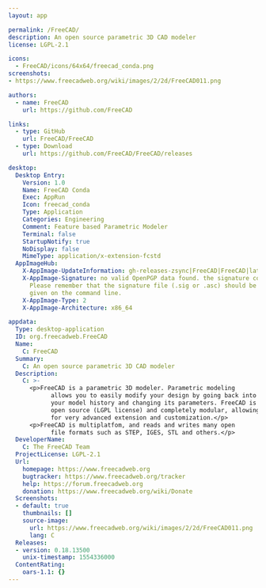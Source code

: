 ```yaml
---
layout: app

permalink: /FreeCAD/
description: An open source parametric 3D CAD modeler
license: LGPL-2.1

icons:
  - FreeCAD/icons/64x64/freecad_conda.png
screenshots:
- https://www.freecadweb.org/wiki/images/2/2d/FreeCAD011.png

authors:
  - name: FreeCAD
    url: https://github.com/FreeCAD

links:
  - type: GitHub
    url: FreeCAD/FreeCAD
  - type: Download
    url: https://github.com/FreeCAD/FreeCAD/releases

desktop:
  Desktop Entry:
    Version: 1.0
    Name: FreeCAD Conda
    Exec: AppRun
    Icon: freecad_conda
    Type: Application
    Categories: Engineering
    Comment: Feature based Parametric Modeler
    Terminal: false
    StartupNotify: true
    NoDisplay: false
    MimeType: application/x-extension-fcstd
  AppImageHub:
    X-AppImage-UpdateInformation: gh-releases-zsync|FreeCAD|FreeCAD|latest|FreeCAD*glibc2.12-x86_64.AppImage.zsync
    X-AppImage-Signature: no valid OpenPGP data found. the signature could not be verified.
      Please remember that the signature file (.sig or .asc) should be the first file
      given on the command line.
    X-AppImage-Type: 2
    X-AppImage-Architecture: x86_64

appdata:
  Type: desktop-application
  ID: org.freecadweb.FreeCAD
  Name:
    C: FreeCAD
  Summary:
    C: An open source parametric 3D CAD modeler
  Description:
    C: >-
      <p>FreeCAD is a parametric 3D modeler. Parametric modeling
            allows you to easily modify your design by going back into
            your model history and changing its parameters. FreeCAD is
            open source (LGPL license) and completely modular, allowing
            for very advanced extension and customization.</p>
      <p>FreeCAD is multiplatfom, and reads and writes many open
            file formats such as STEP, IGES, STL and others.</p>
  DeveloperName:
    C: The FreeCAD Team
  ProjectLicense: LGPL-2.1
  Url:
    homepage: https://www.freecadweb.org
    bugtracker: https://www.freecadweb.org/tracker
    help: https://forum.freecadweb.org
    donation: https://www.freecadweb.org/wiki/Donate
  Screenshots:
  - default: true
    thumbnails: []
    source-image:
      url: https://www.freecadweb.org/wiki/images/2/2d/FreeCAD011.png
      lang: C
  Releases:
  - version: 0.18.13500
    unix-timestamp: 1554336000
  ContentRating:
    oars-1.1: {}
---
```

